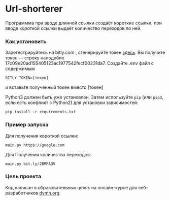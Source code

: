 # Url-shorterer

Программма при вводе длинной ссылки создаёт короткие ссылки, при вводе короткой ссылки выдаёт количество переходов по ней.

### Как установить

Зарегестрируйтесь на bitly.com , сгенерируйте токен [здесь](https://bitly.com/a/oauth_apps).
Вы получите токен — строку наподобие 17c09e20ad155405123ac1977542fecf00231da7.
Создайте .env файл с содержимым
```
BITLY_TOKEN=[токен]
```
и вставьте полученный токен вместо [токен]

Python3 должен быть уже установлен. 
Затем используйте `pip` (или `pip3`, если есть конфликт с Python2) для установки зависимостей:
```
pip install -r requirements.txt
```

### Пример запуска

Для получения короткой ссылки:
```
main.py https://google.com
```
Для Получения количества переходов:
```
main.py bit.ly/2BMPA3V
```

### Цель проекта

Код написан в образовательных целях на онлайн-курсе для веб-разработчиков [dvmn.org](https://dvmn.org/).
